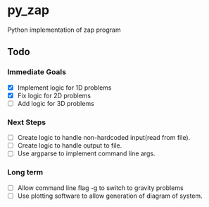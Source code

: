 # py_zap

Python implementation of zap program

## Todo

### Immediate Goals

- [x] Implement logic for 1D problems
- [x] Fix logic for 2D problems
- [ ] Add logic for 3D problems

### Next Steps

- [ ] Create logic to handle non-hardcoded input(read from file).
- [ ] Create logic to handle output to file.
- [ ] Use argparse to implement command line args.

### Long term

- [ ] Allow command line flag -g to switch to gravity problems
- [ ] Use plotting software to allow generation of diagram of
      system.
